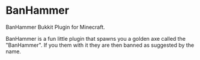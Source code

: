 BanHammer
=========

BanHammer Bukkit Plugin for Minecraft.

BanHammer is a fun little plugin that spawns you a golden axe called the "BanHammer". If you them with it they are then banned as suggested by the name.
